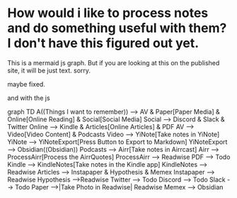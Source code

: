 # How would i like to process notes and do something useful with them? I don't have this figured out yet.

This is a mermaid js graph. But if you are looking at this on the published site, it will be just text. sorry. 

maybe fixed.

and with the js


<div class=mermaid>
graph TD
A((Things I want to remember)) --> AV   & Paper[Paper Media] & Online[Online Reading]  & Social[Social Media] 
Social --> Discord & Slack & Twitter
Online --> Kindle & Articles[Online Articles] & PDF
AV --> Video[Video Content] & Podcasts
Video --> YiNote[Take notes in YiNote]
YiNote --> YiNoteExport[Press Button to Export to Markdown]
YiNoteExport --> Obsidian((Obsidian))
Podcasts --> Airr[Take notes in Airrcast]
Airr --> ProcessAirr[Process the AirrQuotes]
ProcessAirr --> Readwise
PDF --> Todo
Kindle --> KindleNotes[Take notes in the Kindle app]
KindleNotes --> Readwise
Articles --> Instapaper & Hypothesis & Memex
Instapaper --> Readwise
Hypothesis -->Readwise
Twitter --> Todo
Discord --> Todo
Slack --> Todo
Paper -->|Take Photo in Readwise| Readwise
Memex --> Obsidian
</div>



